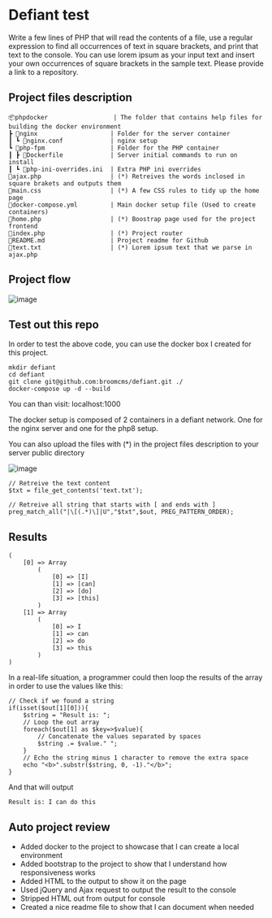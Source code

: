 # Defiant test


Write a few lines of PHP that will read the contents of a file, use a regular expression to find all occurrences of text in square brackets, and print that text to the console. You can use lorem ipsum as your input text and insert your own occurrences of square brackets in the sample text. Please provide a link to a repository.

 ## Project files description

    📦phpdocker                  | The folder that contains help files for building the docker environment
    ┣ 📂nginx                    | Folder for the server container
    ┃ ┗ 📜nginx.conf             | nginx setup
    ┗ 📂php-fpm                  | Folder for the PHP container
    ┃ ┣ 📜Dockerfile             | Server initial commands to run on install
    ┃ ┗ 📜php-ini-overrides.ini  | Extra PHP ini overrides
    📜ajax.php                   | (*) Retreives the words inclosed in square brakets and outputs them
    📜main.css                   | (*) A few CSS rules to tidy up the home page
    📜docker-compose.yml         | Main docker setup file (Used to create containers)
    📜home.php                   | (*) Boostrap page used for the project frontend
    📜index.php                  | (*) Project router
    📜README.md                  | Project readme for Github
    📜text.txt                   | (*) Lorem ipsum text that we parse in ajax.php

## Project flow

![image](https://user-images.githubusercontent.com/63425041/149442644-1311a5e1-a0eb-4237-827f-f664eac671ad.png)

## Test out this repo

In order to test the above code, you can use the docker box I created for this project.

    mkdir defiant
    cd defiant
    git clone git@github.com:broomcms/defiant.git ./
    docker-compose up -d --build

You can than visit:
localhost:1000

The docker setup is composed of 2 containers in a defiant network. One for the nginx server and one for the php8 setup.

You can also upload the files with (*) in the project files description to your server public directory

![image](https://user-images.githubusercontent.com/63425041/149439833-b8c5e58b-95cc-4b12-b49f-4473c0be7114.png)

    // Retreive the text content
    $txt = file_get_contents('text.txt');

    // Retreive all string that starts with [ and ends with ]
    preg_match_all("|\[(.*)\]|U","$txt",$out, PREG_PATTERN_ORDER);

## Results

    (
        [0] => Array
            (
                [0] => [I]
                [1] => [can]
                [2] => [do]
                [3] => [this]
            )
        [1] => Array
            (
                [0] => I
                [1] => can
                [2] => do
                [3] => this
            )
    )

In a real-life situation, a programmer could then loop the results of the array in order to use the values like this:

    // Check if we found a string
    if(isset($out[1][0])){
        $string = "Result is: ";
        // Loop the out array
        foreach($out[1] as $key=>$value){
            // Concatenate the values separated by spaces
            $string .= $value." ";
        }
        // Echo the string minus 1 character to remove the extra space
        echo "<b>".substr($string, 0, -1)."</b>";
    }


And that will output

    Result is: I can do this

## Auto project review

 - Added docker to the project to showcase that I can create a local environment
 - Added bootstrap to the project to show that I understand how responsiveness works
 - Added HTML to the output to show it on the page
 - Used jQuery and Ajax request to output the result to the console
 - Stripped HTML out from output for console
 - Created a nice readme file to show that I can document when needed


